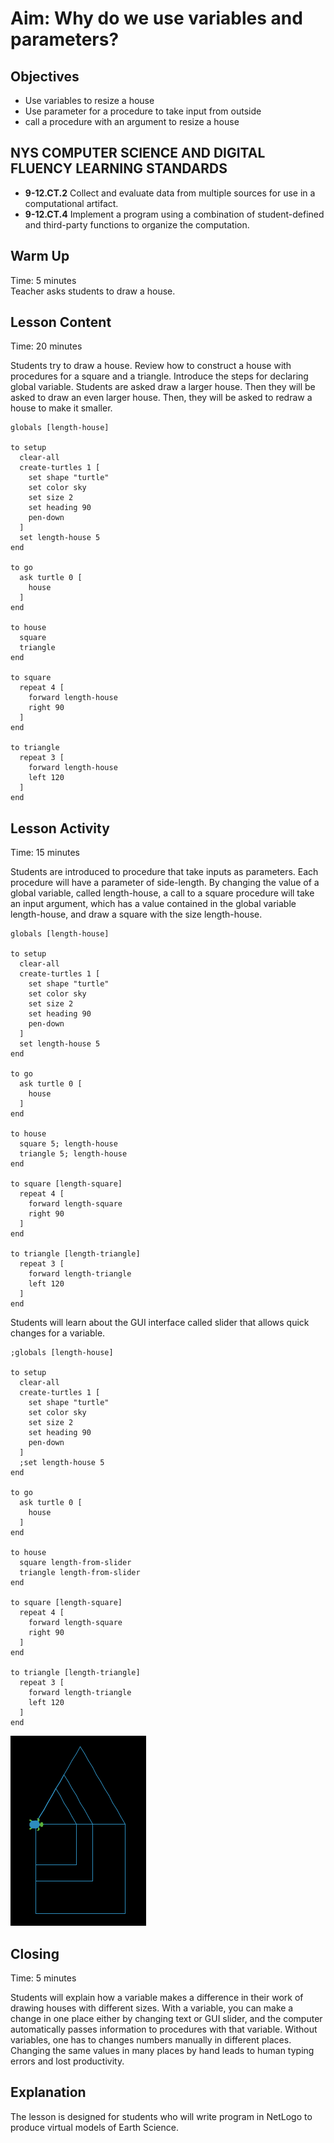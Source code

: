 # Aim: Why do we use variables and parameters?
## Objectives
 * Use variables to resize a house
 * Use parameter for a procedure to take input from outside
 * call a procedure with an argument to resize a house

## NYS COMPUTER SCIENCE AND DIGITAL FLUENCY LEARNING STANDARDS
 * **9-12.CT.2** Collect and evaluate data from multiple sources for use in a computational artifact.
 * **9-12.CT.4** Implement a program using a combination of student-defined and third-party functions to  organize the computation.

## Warm Up
Time: 5 minutes  
Teacher asks students to draw a house.

## Lesson Content
Time: 20 minutes  

Students try to  draw a house.
Review how to construct a house with procedures for a square and a triangle.
Introduce the steps for declaring global variable.
Students are asked draw a larger house. Then they will be asked to draw an even
larger house. Then, they will be asked to redraw a house to make it smaller.

```
globals [length-house]

to setup
  clear-all
  create-turtles 1 [
    set shape "turtle"
    set color sky
    set size 2
    set heading 90
    pen-down
  ]
  set length-house 5
end

to go
  ask turtle 0 [
    house
  ]
end

to house
  square
  triangle
end

to square
  repeat 4 [
    forward length-house
    right 90
  ]
end

to triangle
  repeat 3 [
    forward length-house
    left 120
  ]
end
```

## Lesson Activity  
Time: 15 minutes  

Students are introduced to procedure that take inputs as parameters.
Each procedure will have a parameter of side-length.
By changing the value of a global variable, called length-house, a call to
a square procedure will take an input argument, which has a value contained
in the global variable length-house, and draw a square with the size length-house.

```
globals [length-house]

to setup
  clear-all
  create-turtles 1 [
    set shape "turtle"
    set color sky
    set size 2
    set heading 90
    pen-down
  ]
  set length-house 5
end

to go
  ask turtle 0 [
    house
  ]
end

to house
  square 5; length-house
  triangle 5; length-house
end

to square [length-square]
  repeat 4 [
    forward length-square
    right 90
  ]
end

to triangle [length-triangle]
  repeat 3 [
    forward length-triangle
    left 120
  ]
end
```

Students will learn about the GUI interface called slider that allows quick
changes for a variable.

```
;globals [length-house]

to setup
  clear-all
  create-turtles 1 [
    set shape "turtle"
    set color sky
    set size 2
    set heading 90
    pen-down
  ]
  ;set length-house 5
end

to go
  ask turtle 0 [
    house
  ]
end

to house
  square length-from-slider
  triangle length-from-slider
end

to square [length-square]
  repeat 4 [
    forward length-square
    right 90
  ]
end

to triangle [length-triangle]
  repeat 3 [
    forward length-triangle
    left 120
  ]
end
```

![pic of procedures houses](Les3.png)

## Closing  
Time: 5 minutes  

Students will explain how a variable makes a difference in their work of drawing
houses with different sizes. With a variable, you can make a change in one place
either by changing text or GUI slider, and the computer automatically passes
information to procedures with that variable. Without variables, one has to changes numbers manually in different places. Changing the same values in many places by hand leads to human typing errors and lost productivity.

## Explanation
The lesson is designed for students who will write program in NetLogo to produce
virtual models of Earth Science.
